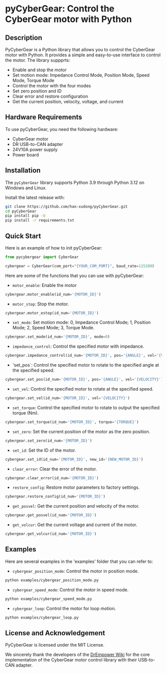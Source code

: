 # pyCyberGear: Control the CyberGear motor with Python

## Description

PyCyberGear is a Python library that allows you to control the CyberGear motor with Python. It provides a simple and easy-to-use interface to control the motor. The library suppprts:

- Enable and stop the motor
- Set motion mode: Impedance Control Mode, Position Mode, Speed Mode, Torque Mode
- Control the motor with the four modes
- Set zero position and ID
- Clear error and restore configuration
- Get the current position, velocity, voltage, and current

## Hardware Requirements

To use pyCyberGear, you need the following hardware:

- CyberGear motor
- DR USB-to-CAN adapter
- 24V10A power supply
- Power board

## Installation

The `pyCyberGear` library supports Python 3.9 through Python 3.12 on Windows and Linux.

Install the latest release with:

```bash
git clone https://github.com/han-xudong/pyCyberGear.git
cd pyCyberGear
pip install pip -U
pip install -r requirements.txt
```

## Quick Start

Here is an example of how to init pyCyberGear:

```python
from pycybergear import CyberGear

cybergear = CyberGear(com_port="{YOUR_COM_PORT}", baud_rate=115200)
```

Here are some of the functions that you can use with pyCyberGear:

- `motor_enable`: Enable the motor

```python
cybergear.motor_enable(id_num='{MOTOR_ID}')
```

- `motor_stop`: Stop the motor.

```python
cybergear.motor_estop(id_num='{MOTOR_ID}')
```

- `set_mode`: Set motion mode: 0, Impedance Control Mode; 1, Position Mode; 2, Speed Mode; 3, Torque Mode.

```python
cybergear.set_mode(id_num='{MOTOR_ID}', mode=0)
```

- `impedance_control`: Control the specified motor with impedance.

```python
cybergear.impedance_control(id_num='{MOTOR_ID}', pos='{ANGLE}', vel='{VELOCITY}', tff='{FEEDFORWARD_TORQUE}', kp='{PROPORTIONAL_GAIN}', kd='{DERIVATIVE_GAIN}')
```

- 'set_pos`: Control the specified motor to rotate to the specified angle at the specified speed.

```python
cybergear.set_pos(id_num='{MOTOR_ID}', pos='{ANGLE}', vel='{VELOCITY}')
```

- `set_vel`: Control the specified motor to rotate at the specified speed.

```python
cybergear.set_vel(id_num='{MOTOR_ID}', vel='{VELOCITY}')
```

- `set_torque`: Control the specified motor to rotate to output the specified torque (Nm).

```python
cybergear.set_torque(id_num='{MOTOR_ID}', torque='{TORQUE}')
```

- `set_zero`: Set the current position of the motor as the zero position.

```python
cybergear.set_zero(id_num='{MOTOR_ID}')
```

- `set_id`: Set the ID of the motor.

```python
cybergear.set_id(id_num='{MOTOR_ID}', new_id='{NEW_MOTOR_ID}')
```

- `clear_error`: Clear the error of the motor.

```python
cybergear.clear_error(id_num='{MOTOR_ID}')
```

- `restore_config`: Restore motor parameters to factory settings.

```python
cybergear.restore_config(id_num='{MOTOR_ID}')
```

- `get_posvel`: Get the current position and velocity of the motor.

```python
cybergear.get_posvel(id_num='{MOTOR_ID}')
```

- `get_volcur`: Get the current voltage and current of the motor.

```python
cybergear.get_volcur(id_num='{MOTOR_ID}')
```

## Examples

Here are several examples in the 'examples' folder that you can refer to:

- `cybergear_position_mode`: Control the motor in position mode.

```bash
python examples/cybergear_position_mode.py
```

- `cybergear_speed_mode`: Control the motor in speed mode.

```bash
python examples/cybergear_speed_mode.py
```

- `cybergear_loop`: Control the motor for loop motion.

```bash
python examples/cybergear_loop.py
```

## License and Acknowledgement

PyCyberGear is licensed under the MIT License.

We sincerely thank the developers of the [DrEmpower Wiki](https://github.com/DrRobotTech/drempower-wiki) for the core implementation of the CyberGear motor control library with their USB-to-CAN adapter.
